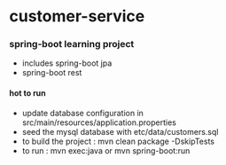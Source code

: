 # customer-service

### spring-boot learning project 

* includes spring-boot jpa
* spring-boot rest

#### hot to run
* update database configuration in src/main/resources/application.properties
* seed the mysql database with etc/data/customers.sql
* to build the project : mvn clean package -DskipTests
* to run : mvn exec:java or mvn spring-boot:run


